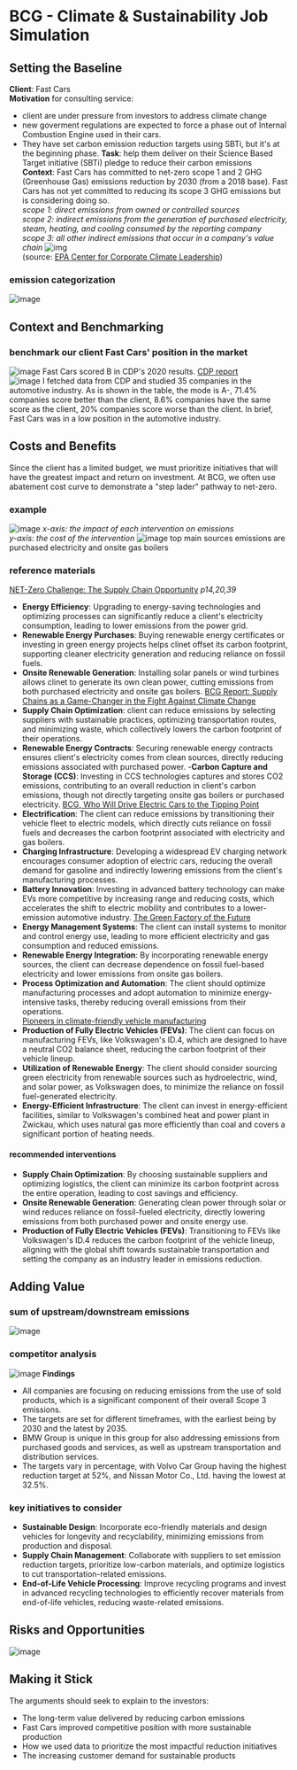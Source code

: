 # BCG - Climate & Sustainability Job Simulation
## Setting the Baseline
**Client**: Fast Cars  
**Motivation** for consulting service:  
- client are under pressure from investors to address climate change
- new goverment regulations are expected to force a phase out of Internal Combustion Engine used in their cars.
- They have set carbon emission reduction targets using SBTi, but it's at the beginning phase.
**Task**: help them deliver on their Science Based Target initiative (SBTi) pledge to reduce their carbon emissions  
**Context**: Fast Cars has committed to net-zero scope 1 and 2 GHG (Greenhouse Gas) emissions reduction by 2030 (from a 2018 base). Fast Cars has not yet committed to reducing its scope 3 GHG emissions but is considering doing so.  
*scope 1: direct emissions from owned or controlled sources  
scope 2: indirect emissions from the generation of purchased electricity, steam, heating, and cooling consumed by the reporting company  
scope 3: all other indirect emissions that occur in a company's value chain*
![img](https://user-images.githubusercontent.com/83184113/148922284-d19bfca3-9ca3-4ad6-af3b-6f9387f4e476.png)  
(source: [EPA Center for Corporate Climate Leadership](https://www.epa.gov/climateleadership/scope-1-and-scope-2-inventory-guidance))
### emission categorization
![image](https://github.com/YaoxiY/forage-bcg/assets/83184113/a2816138-3e96-4abd-8c9b-50f55efad832)
## Context and Benchmarking
### benchmark our client Fast Cars' position in the market
![image](https://github.com/YaoxiY/forage-bcg/assets/83184113/521f2e86-b320-4408-b651-d7b87e78e050)
Fast Cars scored B in CDP's 2020 results. [CDP report](https://www.cdp.net/en/companies/companies-scores)  
![image](https://github.com/YaoxiY/forage-bcg/assets/83184113/9b6be189-388e-47c3-bd69-a016aa6db721)
I fetched data from CDP and studied 35 companies in the automotive industry. As is shown in the table, the mode is A-, 71.4% companies score better than the client, 8.6% companies have the same score as the client, 20% companies score worse than the client. In brief, Fast Cars was in a low position in the automotive industry.
## Costs and Benefits
Since the client has a limited budget, we must prioritize initiatives that will have the greatest impact and return on investment. At BCG, we often use abatement cost curve to demonstrate a "step lader" pathway to net-zero.
### example
![image](https://github.com/YaoxiY/forage-bcg/assets/83184113/1269406d-6733-4e55-aef3-a994b1788311)
*x-axis: the impact of each intervention on emissions  
y-axis: the cost of the intervention*
![image](https://github.com/YaoxiY/forage-bcg/assets/83184113/3598547f-edf3-4023-96e8-50a4bdf94f67)
top main sources emissions are purchased electricity and onsite gas boilers
### reference materials
[NET-Zero Challenge: The Supply Chain Opportunity](https://cdn.theforage.com/vinternships/companyassets/SKZxezskWgmFjRvj9/BqF6gmrmLunCkdqKM/1636531908474/WEF%20Abatement%20Curve%20Resource.pdf) *p14,20,39* 
- **Energy Efficiency**: Upgrading to energy-saving technologies and optimizing processes can significantly reduce a client's electricity consumption, leading to lower emissions from the power grid.
- **Renewable Energy Purchases**: Buying renewable energy certificates or investing in green energy projects helps clinet offset its carbon footprint, supporting cleaner electricity generation and reducing reliance on fossil fuels.
- **Onsite Renewable Generation**: Installing solar panels or wind turbines allows clinet to generate its own clean power, cutting emissions from both purchased electricity and onsite gas boilers.
[BCG Report: Supply Chains as a Game-Changer in the Fight Against Climate Change](https://web-assets.bcg.com/b3/79/e18102e14739bb2101a49d8e63f0/bcg-supply-chains-as-a-game-changer-in-the-fight-against-climate-change-mar-2021.pdf)  
- **Supply Chain Optimization**: client can reduce emissions by selecting suppliers with sustainable practices, optimizing transportation routes, and minimizing waste, which collectively lowers the carbon footprint of their operations.
- **Renewable Energy Contracts**: Securing renewable energy contracts ensures client's electricity comes from clean sources, directly reducing emissions associated with purchased power.
-**Carbon Capture and Storage (CCS)**: Investing in CCS technologies captures and stores CO2 emissions, contributing to an overall reduction in client's carbon emissions, though not directly targeting onsite gas boilers or purchased electricity.
[BCG, Who Will Drive Electric Cars to the Tipping Point](https://www.bcg.com/publications/2020/drive-electric-cars-to-the-tipping-point)  
- **Electrification**: The client can reduce emissions by transitioning their vehicle fleet to electric models, which directly cuts reliance on fossil fuels and decreases the carbon footprint associated with electricity and gas boilers.
- **Charging Infrastructure**: Developing a widespread EV charging network encourages consumer adoption of electric cars, reducing the overall demand for gasoline and indirectly lowering emissions from the client's manufacturing processes.
- **Battery Innovation**: Investing in advanced battery technology can make EVs more competitive by increasing range and reducing costs, which accelerates the shift to electric mobility and contributes to a lower-emission automotive industry.
[The Green Factory of the Future](https://www.bcg.com/publications/2020/green-factory-of-future)  
- **Energy Management Systems**: The client can install systems to monitor and control energy use, leading to more efficient electricity and gas consumption and reduced emissions.
- **Renewable Energy Integration**: By incorporating renewable energy sources, the client can decrease dependence on fossil fuel-based electricity and lower emissions from onsite gas boilers.
- **Process Optimization and Automation**: The client should optimize manufacturing processes and adopt automation to minimize energy-intensive tasks, thereby reducing overall emissions from their operations.  
[Pioneers in climate-friendly vehicle manufacturing](https://www.volkswagen-newsroom.com/en/stories/pioneers-in-climate-friendlyvehicle-manufacturing-6428)  
- **Production of Fully Electric Vehicles (FEVs)**: The client can focus on manufacturing FEVs, like Volkswagen's ID.4, which are designed to have a neutral CO2 balance sheet, reducing the carbon footprint of their vehicle lineup.
- **Utilization of Renewable Energy**: The client should consider sourcing green electricity from renewable sources such as hydroelectric, wind, and solar power, as Volkswagen does, to minimize the reliance on fossil fuel-generated electricity.
- **Energy-Efficient Infrastructure**: The client can invest in energy-efficient facilities, similar to Volkswagen's combined heat and power plant in Zwickau, which uses natural gas more efficiently than coal and covers a significant portion of heating needs.
#### recommended interventions
- **Supply Chain Optimization**: By choosing sustainable suppliers and optimizing logistics, the client can minimize its carbon footprint across the entire operation, leading to cost savings and efficiency.
- **Onsite Renewable Generation**: Generating clean power through solar or wind reduces reliance on fossil-fueled electricity, directly lowering emissions from both purchased power and onsite energy use.
- **Production of Fully Electric Vehicles (FEVs)**: Transitioning to FEVs like Volkswagen's ID.4 reduces the carbon footprint of the vehicle lineup, aligning with the global shift towards sustainable transportation and setting the company as an industry leader in emissions reduction.
## Adding Value
### sum of upstream/downstream emissions  
![image](https://github.com/YaoxiY/forage-bcg/assets/83184113/c03924e2-11a9-4394-8821-170896f30704)
### competitor analysis
![image](https://github.com/YaoxiY/forage-bcg/assets/83184113/95c1df99-ed16-4e26-a9cb-2092996a2744)
**Findings**
- All companies are focusing on reducing emissions from the use of sold products, which is a significant component of their overall Scope 3 emissions.
- The targets are set for different timeframes, with the earliest being by 2030 and the latest by 2035.
- BMW Group is unique in this group for also addressing emissions from purchased goods and services, as well as upstream transportation and distribution services.
- The targets vary in percentage, with Volvo Car Group having the highest reduction target at 52%, and Nissan Motor Co., Ltd. having the lowest at 32.5%.
### key initiatives to consider
- **Sustainable Design**: Incorporate eco-friendly materials and design vehicles for longevity and recyclability, minimizing emissions from production and disposal.
- **Supply Chain Management**: Collaborate with suppliers to set emission reduction targets, prioritize low-carbon materials, and optimize logistics to cut transportation-related emissions.
- **End-of-Life Vehicle Processing**: Improve recycling programs and invest in advanced recycling technologies to efficiently recover materials from end-of-life vehicles, reducing waste-related emissions.
## Risks and Opportunities
![image](https://github.com/YaoxiY/forage-bcg/assets/83184113/40b7f6d4-35de-4aee-8013-33e78f5f14ea)
## Making it Stick
The arguments should seek to explain to the investors:  
- The long-term value delivered by reducing carbon emissions  
- Fast Cars improved competitive position with more sustainable production  
- How we used data to prioritize the most impactful reduction initiatives  
- The increasing customer demand for sustainable products
